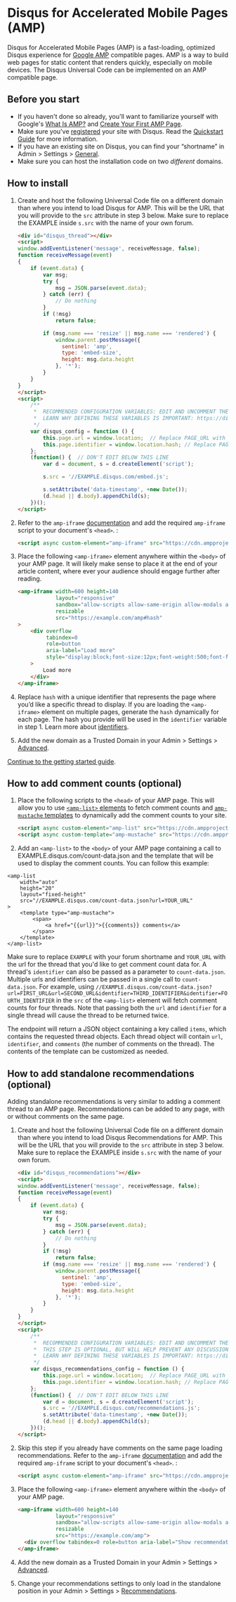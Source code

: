# Disqus for Accelerated Mobile Pages (AMP)

Disqus for Accelerated Mobile Pages (AMP) is a fast-loading, optimized Disqus experience for [Google AMP](https://www.ampproject.org/) compatible pages. AMP is a way to build web pages for static content that renders quickly, especially on mobile devices. The Disqus Universal Code can be implemented on an AMP compatible page.

## Before you start
- If you haven't done so already, you'll want to familiarize yourself with Google's [What Is AMP?](https://www.ampproject.org/docs/get_started/about-amp.html) and [Create Your First AMP Page](https://www.ampproject.org/docs/get_started/create.html).
- Make sure you've [registered](https://disqus.com/admin/install/) your site with Disqus. Read the [Quickstart Guide](https://help.disqus.com/customer/portal/articles/466182-quick-start-guide) for more information.
- If you have an existing site on Disqus, you can find your “shortname” in Admin > Settings > [General](https://01298301298.disqus.com/admin/settings/general/).
- Make sure you can host the installation code on two _different_ domains.

## How to install

1. Create and host the following Universal Code file on a different domain than where you intend to load Disqus for AMP. This will be the URL that you will provide to the `src` attribute in step 3 below. Make sure to replace the EXAMPLE inside `s.src` with the name of your own forum.

    ```html
    <div id="disqus_thread"></div>
    <script>
    window.addEventListener('message', receiveMessage, false);
    function receiveMessage(event)
    {
        if (event.data) {
            var msg;
            try {
                msg = JSON.parse(event.data);
            } catch (err) {
                // Do nothing
            }
            if (!msg)
                return false;

            if (msg.name === 'resize' || msg.name === 'rendered') {
                window.parent.postMessage({
                  sentinel: 'amp',
                  type: 'embed-size',
                  height: msg.data.height
                }, '*');
            }
        }
    }
    </script>
    <script>
        /**
         *  RECOMMENDED CONFIGURATION VARIABLES: EDIT AND UNCOMMENT THE SECTION BELOW TO INSERT DYNAMIC VALUES FROM YOUR PLATFORM OR CMS.
         *  LEARN WHY DEFINING THESE VARIABLES IS IMPORTANT: https://disqus.com/admin/universalcode/#configuration-variables
         */
        var disqus_config = function () {
            this.page.url = window.location;  // Replace PAGE_URL with your page's canonical URL variable
            this.page.identifier = window.location.hash; // Replace PAGE_IDENTIFIER with your page's unique identifier variable
        };
        (function() {  // DON'T EDIT BELOW THIS LINE
            var d = document, s = d.createElement('script');

            s.src = '//EXAMPLE.disqus.com/embed.js';

            s.setAttribute('data-timestamp', +new Date());
            (d.head || d.body).appendChild(s);
        })();
    </script>
    ```

2. Refer to the `amp-iframe` [documentation](https://www.ampproject.org/docs/reference/extended/amp-iframe.html) and add the required `amp-iframe` script to your document's `<head>`. :

    ```html
    <script async custom-element="amp-iframe" src="https://cdn.ampproject.org/v0/amp-iframe-0.1.js"></script>

    ```

3. Place the following `<amp-iframe>` element anywhere within the `<body>` of your AMP page. It will likely make sense to place it at the end of your article content, where ever your audience should engage further after reading.

    ```html
    <amp-iframe width=600 height=140
                layout="responsive"
                sandbox="allow-scripts allow-same-origin allow-modals allow-popups allow-forms"
                resizable
                src="https://example.com/amp#hash"
    >
        <div overflow
             tabindex=0
             role=button
             aria-label="Load more"
             style="display:block;font-size:12px;font-weight:500;font-family:Helvetica Neue, arial, sans-serif;text-align:center;line-height:1.1;padding:12px 16px;border-radius:4px;background:rgba(29,47,58,0.6);color:rgb(255,255,255)"
        >
            Load more
        </div>
    </amp-iframe>
    ```

4. Replace `hash` with a unique identifier that represents the page where you’d like a specific thread to display. If you are loading the `<amp-iframe>` element on multiple pages, generate the `hash` dynamically for each page. The hash you provide will be used in the `identifier` variable in step 1. Learn more about [identifiers](https://help.disqus.com/customer/en/portal/articles/472098-javascript-configuration-variables#thispageidentifier).

5. Add the new domain as a Trusted Domain in your Admin > Settings > [Advanced](https://disqus.com/admin/settings/advanced/).

[Continue to the getting started guide](https://help.disqus.com/customer/portal/articles/1264625-getting-started).

## How to add comment counts (optional)

1. Place the following scripts to the `<head>` of your AMP page. This will allow you to use [`<amp-list>` elements](https://amp.dev/documentation/components/amp-list/) to fetch comment counts and [`amp-mustache` templates](https://amp.dev/documentation/examples/components/amp-mustache/) to dynamically add the comment counts to your site.
    ```html
    <script async custom-element="amp-list" src="https://cdn.ampproject.org/v0/amp-list-0.1.js"></script>
    <script async custom-template="amp-mustache" src="https://cdn.ampproject.org/v0/amp-mustache-0.2.js"></script>
    ```
    
2. Add an `<amp-list>` to the `<body>` of your AMP page containing a call to EXAMPLE.disqus.com/count-data.json and the template that will be used to display the comment counts. You can follow this example:

```
<amp-list
    width="auto"
    height="20"
    layout="fixed-height"
    src="//EXAMPLE.disqus.com/count-data.json?url=YOUR_URL"
>
    <template type="amp-mustache">
        <span>
            <a href="{{url}}">{{comments}} comments</a>
        </span>
    </template>
</amp-list>
```

Make sure to replace `EXAMPLE` with your forum shortname and `YOUR_URL` with the url for the thread that you'd like to get comment count data for. A thread's `identifier` can also be passed as a parameter to `count-data.json`. Multiple urls and identifiers can be passed in a single call to `count-data.json`. For example, using `//EXAMPLE.disqus.com/count-data.json?url=FIRST_URL&url=SECOND_URL&identifier=THIRD_IDENTIFIER&identifier=FOURTH_IDENTIFIER` in the `src` of the `<amp-list>` element will fetch comment counts for four threads. Note that passing both the `url` and `identifier` for a single thread will cause the thread to be returned twice.  

The endpoint will return a JSON object containing a key called `items`, which contains the requested thread objects. Each thread object will contain `url`, `identifier`, and `comments` (the number of comments on the thread). The contents of the template can be customized as needed.

## How to add standalone recommendations (optional)

Adding standalone recommendations is very similar to adding a comment thread to an AMP page. Recommendations can be added to any page, with or without comments on the same page.

1. Create and host the following Universal Code file on a different domain than where you intend to load Disqus Recommendations for AMP. This will be the URL that you will provide to the `src` attribute in step 3 below. Make sure to replace the EXAMPLE inside `s.src` with the name of your own forum.

    ```html
    <div id="disqus_recommendations"></div>
    <script>
    window.addEventListener('message', receiveMessage, false);
    function receiveMessage(event)
    {
        if (event.data) {
            var msg;
            try {
                msg = JSON.parse(event.data);
            } catch (err) {
                // Do nothing
            }
            if (!msg)
                return false;
            if (msg.name === 'resize' || msg.name === 'rendered') {
                window.parent.postMessage({
                  sentinel: 'amp',
                  type: 'embed-size',
                  height: msg.data.height
                }, '*');
            }
        }
    }
    </script>
    <script>
        /**
         *  RECOMMENDED CONFIGURATION VARIABLES: EDIT AND UNCOMMENT THE SECTION BELOW TO INSERT DYNAMIC VALUES FROM YOUR PLATFORM OR CMS.
         *  THIS STEP IS OPTIONAL, BUT WILL HELP PREVENT ANY DISCUSSIONS ON THE CURRENT PAGE FROM BEING INCLUDED IN THE RECOMMENDATIONS.
         *  LEARN WHY DEFINING THESE VARIABLES IS IMPORTANT: https://disqus.com/admin/universalcode/#configuration-variables
         */
        var disqus_recommendations_config = function () {
            this.page.url = window.location;  // Replace PAGE_URL with your page's canonical URL variable
            this.page.identifier = window.location.hash; // Replace PAGE_IDENTIFIER with your page's unique identifier variable
        };
        (function() {  // DON'T EDIT BELOW THIS LINE
            var d = document, s = d.createElement('script');
            s.src = '//EXAMPLE.disqus.com/recommendations.js';
            s.setAttribute('data-timestamp', +new Date());
            (d.head || d.body).appendChild(s);
        })();
    </script>
    ```

2. Skip this step if you already have comments on the same page loading recommendations. Refer to the `amp-iframe` [documentation](https://www.ampproject.org/docs/reference/extended/amp-iframe.html) and add the required `amp-iframe` script to your document's `<head>`. :

    ```html
    <script async custom-element="amp-iframe" src="https://cdn.ampproject.org/v0/amp-iframe-0.1.js"></script>

    ```

3. Place the following `<amp-iframe>` element anywhere within the `<body>` of your AMP page.

    ```html
    <amp-iframe width=600 height=140
                layout="responsive"
                sandbox="allow-scripts allow-same-origin allow-modals allow-popups allow-forms"
                resizable
                src="https://example.com/amp">
      <div overflow tabindex=0 role=button aria-label="Show recommendations">Show recommendations</div>
    </amp-iframe>
    ```

4. Add the new domain as a Trusted Domain in your Admin > Settings > [Advanced](https://disqus.com/admin/settings/advanced/). 

5. Change your recommendations settings to only load in the standalone position in your Admin > Settings > [Recommendations](https://disqus.com/admin/settings/recommendations/).
